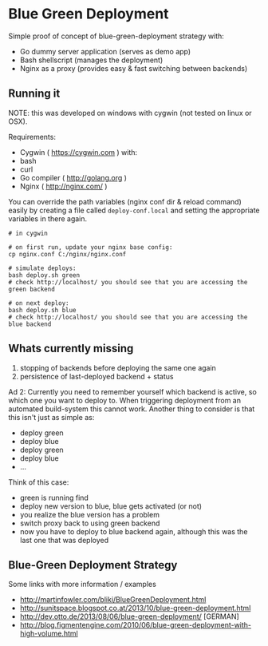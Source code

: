 # Blue Green Deployment

Simple proof of concept of blue-green-deployment strategy with:

* Go dummy server application (serves as demo app)
* Bash shellscript (manages the deployment)
* Nginx as a proxy (provides easy & fast switching between backends)


## Running it

NOTE: this was developed on windows with cygwin (not tested on linux or OSX).

Requirements:

* Cygwin ( https://cygwin.com ) with:
 * bash
 * curl
* Go compiler ( http://golang.org )
* Nginx ( http://nginx.com/ )

You can override the path variables (nginx conf dir & reload command) easily by creating a file called `deploy-conf.local` and setting the appropriate variables in there again.

	# in cygwin
	
	# on first run, update your nginx base config:
	cp nginx.conf C:/nginx/nginx.conf

	# simulate deploys:
	bash deploy.sh green
	# check http://localhost/ you should see that you are accessing the green backend
	
	# on next deploy:
	bash deploy.sh blue
	# check http://localhost/ you should see that you are accessing the blue backend
    

## Whats currently missing

1. stopping of backends before deploying the same one again
2. persistence of last-deployed backend + status

Ad 2: Currently you need to remember yourself which backend is active, so which one you want to deploy to.
When triggering deployment from an automated build-system this cannot work.
Another thing to consider is that this isn't just as simple as:

* deploy green
* deploy blue
* deploy green
* deploy blue
* ...

Think of this case:

* green is running find
* deploy new version to blue, blue gets activated (or not)
* you realize the blue version has a problem
* switch proxy back to using green backend
* now you have to deploy to blue backend again, although this was the last one that was deployed

## Blue-Green Deployment Strategy

Some links with more information / examples

* http://martinfowler.com/bliki/BlueGreenDeployment.html
* http://sunitspace.blogspot.co.at/2013/10/blue-green-deployment.html
* http://dev.otto.de/2013/08/06/blue-green-deployment/ [GERMAN]
* http://blog.figmentengine.com/2010/06/blue-green-deployment-with-high-volume.html
